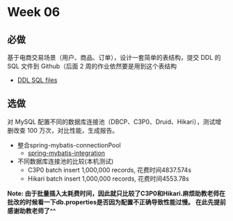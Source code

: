 # Week 06
## 必做
基于电商交易场景（用户、商品、订单），设计一套简单的表结构，提交 DDL 的 SQL 文件到 Github（后面 2 周的作业依然要是用到这个表结构
- [DDL SQL files](sql)

## 选做
对 MySQL 配置不同的数据库连接池（DBCP、C3P0、Druid、Hikari），测试增删改查 100 万次，对比性能，生成报告。
- 整合spring-mybatis-connectionPool
   - [spring-mybatis-integration](spring-mybatis-cp-integration)
- 不同数据库连接池的比较(本机测试)
  - C3P0 batch insert 1,000,000 records, 花费时间4837.574s
  - Hikari batch insert 1,000,000 records, 花费时间4553.78s

**Note: 由于批量插入太耗费时间，因此就只比较了C3P0和Hikari.麻烦助教老师在批改的时候看一下db.properties是否因为配置不正确导致性能过慢。
在此先提前感谢助教老师了^^**